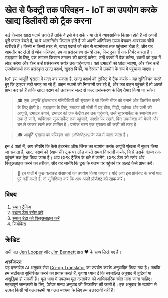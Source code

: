 <!--
CO_OP_TRANSLATOR_METADATA:
{
  "original_hash": "e978534a245b000725ed2a048f943213",
  "translation_date": "2025-08-25T17:59:04+00:00",
  "source_file": "3-transport/README.md",
  "language_code": "hi"
}
-->
# खेत से फैक्ट्री तक परिवहन - IoT का उपयोग करके खाद्य डिलीवरी को ट्रैक करना

कई किसान खाद्य पदार्थ उगाते हैं ताकि वे इसे बेच सकें - या तो वे व्यावसायिक किसान होते हैं जो अपनी पूरी फसल बेचते हैं, या वे आत्मनिर्भर किसान होते हैं जो अपनी अतिरिक्त उपज बेचकर आवश्यक चीजें खरीदते हैं। किसी न किसी तरह से, खाद्य पदार्थ को खेत से उपभोक्ता तक पहुंचाना होता है, और यह आमतौर पर खेतों से थोक परिवहन, हब या प्रसंस्करण संयंत्रों तक, फिर दुकानों तक निर्भर करता है। उदाहरण के लिए, एक टमाटर किसान टमाटर की कटाई करेगा, उन्हें बक्सों में पैक करेगा, बक्सों को ट्रक में लोड करेगा और फिर उन्हें प्रसंस्करण संयंत्र तक पहुंचाएगा। वहां टमाटरों को छांटा जाएगा, और फिर उन्हें उपभोक्ताओं तक प्रसंस्कृत खाद्य पदार्थ, खुदरा बिक्री, या रेस्तरां में उपयोग के रूप में पहुंचाया जाएगा।

IoT इस आपूर्ति श्रृंखला में मदद कर सकता है, खाद्य पदार्थ को ट्रांजिट में ट्रैक करके - यह सुनिश्चित करते हुए कि ड्राइवर सही जगह जा रहे हैं, वाहन स्थानों की निगरानी कर रहे हैं, और जब वाहन पहुंचते हैं तो अलर्ट प्राप्त कर रहे हैं ताकि खाद्य पदार्थ को उतारकर जल्द से जल्द प्रसंस्करण के लिए तैयार किया जा सके।

> 🎓 एक *आपूर्ति श्रृंखला* वह गतिविधियों की श्रृंखला है जो किसी चीज़ को बनाने और वितरित करने के लिए होती है। उदाहरण के लिए, टमाटर की खेती में यह बीज, मिट्टी, उर्वरक और पानी की आपूर्ति, टमाटर उगाने, टमाटर को एक केंद्रीय हब तक पहुंचाने, उन्हें सुपरमार्केट के स्थानीय हब तक ले जाने, व्यक्तिगत सुपरमार्केट तक पहुंचाने, प्रदर्शन पर रखने, फिर उपभोक्ता को बेचने और घर ले जाकर खाने तक शामिल है। प्रत्येक चरण एक श्रृंखला की कड़ी की तरह है।

> 🎓 आपूर्ति श्रृंखला का परिवहन भाग *लॉजिस्टिक्स* के रूप में जाना जाता है।

इन 4 पाठों में, आप सीखेंगे कि कैसे इंटरनेट ऑफ थिंग्स का उपयोग करके आपूर्ति श्रृंखला में सुधार किया जा सकता है, खाद्य पदार्थ को (आभासी) ट्रक पर लोड करते समय निगरानी करके, जिसे उसके गंतव्य तक पहुंचने तक ट्रैक किया जाता है। आप GPS ट्रैकिंग के बारे में जानेंगे, GPS डेटा को स्टोर और विज़ुअलाइज़ करने का तरीका, और यह जानेंगे कि ट्रक के गंतव्य पर पहुंचने पर अलर्ट कैसे प्राप्त करें।

> 💁 इन पाठों में कुछ क्लाउड संसाधनों का उपयोग किया जाएगा। यदि आप इस प्रोजेक्ट के सभी पाठ पूरे नहीं करते हैं, तो सुनिश्चित करें कि आप [अपने प्रोजेक्ट को साफ करें](../clean-up.md)।

## विषय

1. [स्थान ट्रैकिंग](lessons/1-location-tracking/README.md)
1. [स्थान डेटा स्टोर करें](lessons/2-store-location-data/README.md)
1. [स्थान डेटा को विज़ुअलाइज़ करें](lessons/3-visualize-location-data/README.md)
1. [जियोफेंस](lessons/4-geofences/README.md)

## क्रेडिट

सभी पाठ [Jen Looper](https://github.com/jlooper) और [Jim Bennett](https://GitHub.com/JimBobBennett) द्वारा ♥️ के साथ लिखे गए हैं।

**अस्वीकरण**:  
यह दस्तावेज़ AI अनुवाद सेवा [Co-op Translator](https://github.com/Azure/co-op-translator) का उपयोग करके अनुवादित किया गया है। जबकि हम सटीकता सुनिश्चित करने का प्रयास करते हैं, कृपया ध्यान दें कि स्वचालित अनुवाद में त्रुटियां या अशुद्धियां हो सकती हैं। मूल भाषा में उपलब्ध मूल दस्तावेज़ को आधिकारिक स्रोत माना जाना चाहिए। महत्वपूर्ण जानकारी के लिए, पेशेवर मानव अनुवाद की सिफारिश की जाती है। इस अनुवाद के उपयोग से उत्पन्न किसी भी गलतफहमी या गलत व्याख्या के लिए हम उत्तरदायी नहीं हैं।